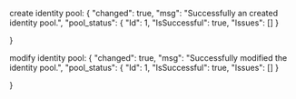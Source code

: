 ﻿create identity pool:
{
    "changed": true,
    "msg": "Successfully an created identity pool.",
    "pool_status": {
        "Id": 1,
        "IsSuccessful": true,
        "Issues": []
    }

}


modify identity pool:
{
    "changed": true,
    "msg":  "Successfully modified the identity pool.",
    "pool_status": {
        "Id": 1,
        "IsSuccessful": true,
        "Issues": []
    }

}
